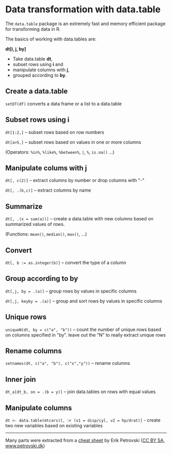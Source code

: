 # Data transformation with data.table

The `data.table` package is an extremely fast and memory efficient package for transforming data in R.

The basics of working with data.tables are:

**dt[i, j, by]**
* Take data.table **dt**, 
* subset rows using **i** and
* manipulate columns with **j**, 
* grouped according to **by**.

## Create a data.table

`setDT(df)` converts a data frame or a list to a data.table

## Subset rows using i

`dt[1:2,]` – subset rows based on row numbers

`dt[a>5,]` – subset rows based on values in one or more columns

(Operators: `%in%`, `%like%`, `%between%`, `|`, `%`, `is.na()` ...)

## Manipulate colums with j

`dt[, c(2)]` – extract columns by number or drop columns with "-"

`dt[, .(b,c)]` – extract columns by name

## Summarize

`dt[, .(x = sum(a))]` – create a data.table with new columns based on summarized values of rows. 

(Functions: `mean()`, `median()`, `max()`, ...)

## Convert

`dt[, b := as.integer(b)]` – convert the type of a column

## Group according to by

`dt[,j, by = .(a)]` – group rows by values in specific columns

`dt[,j, keyby = .(a)]` – group and sort rows by values in specific columns

## Unique rows

`uniqueN(dt, by = c("a", "b"))` – count the number of unique rows based on columns specified in "by". leave out the "N" to really extract unique rows

## Rename columns

`setnames(dt, c("a", "b"), c("x","y"))` – rename columns

## Inner join

`dt_a[dt_b, on = .(b = y)]` – join data.tables on rows with equal values

## Manipulate columns

`dt <- data.table(mtcars)[, `:=` (v1 = disp/cyl, v2 = hp/drat)]` - create two new variables based on existing variables

---

Many parts were extracted from a [cheat sheet](https://raw.githubusercontent.com/rstudio/cheatsheets/master/datatable.pdf) by Erik Petrovski ([CC BY SA](https://creativecommons.org/licenses/by-sa/4.0/), www.petrovski.dk)
